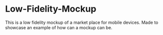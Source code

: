 # Low-Fidelity-Mockup
This is a low fidelity mockup of a market place for mobile devices. Made to showcase an example of how can a mockup can be.
